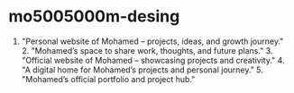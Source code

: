 # mo5005000m-desing
1. "Personal website of Mohamed – projects, ideas, and growth journey."   2. "Mohamed’s space to share work, thoughts, and future plans."   3. "Official website of Mohamed – showcasing projects and creativity."   4. "A digital home for Mohamed’s projects and personal journey."   5. "Mohamed’s official portfolio and project hub."
